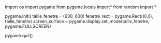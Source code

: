 import os
import pygame
from pygame.locals import*
from random import *


pygame.init()
taille_fenetre = (600, 600)
fenetre_rect = pygame.Rect((0,0), taille_fenetre)
screen_surface = pygame.display.set_mode(taille_fenetre, pygame.FULLSCREEN)




pygame.quit()
